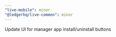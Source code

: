 ```yaml
---
"live-mobile": minor
"@ledgerhq/live-common": minor
---
```


Update UI for manager app install/uninstall buttons
